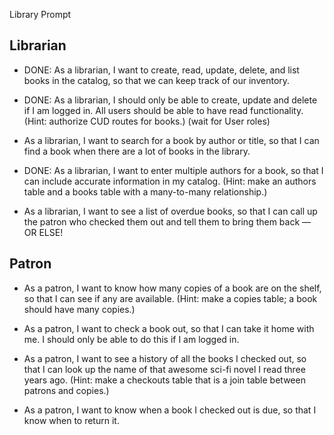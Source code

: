 Library Prompt

## Librarian

- DONE: As a librarian, I want to create, read, update, delete, and list books in the catalog, so that we can keep track of our inventory.

- DONE: As a librarian, I should only be able to create, update and delete if I am logged in. All users should be able to have read functionality. (Hint: authorize CUD routes for books.)
(wait for User roles)

- As a librarian, I want to search for a book by author or title, so that I can find a book when there are a lot of books in the library.

- DONE: As a librarian, I want to enter multiple authors for a book, so that I can include accurate information in my catalog. (Hint: make an authors table and a books table with a many-to-many relationship.)

- As a librarian, I want to see a list of overdue books, so that I can call up the patron who checked them out and tell them to bring them back — OR ELSE!

## Patron

- As a patron, I want to know how many copies of a book are on the shelf, so that I can see if any are available. (Hint: make a copies table; a book should have many copies.)

- As a patron, I want to check a book out, so that I can take it home with me. I should only be able to do this if I am logged in.

- As a patron, I want to see a history of all the books I checked out, so that I can look up the name of that awesome sci-fi novel I read three years ago. (Hint: make a checkouts table that is a join table between patrons and copies.)

- As a patron, I want to know when a book I checked out is due, so that I know when to return it.
